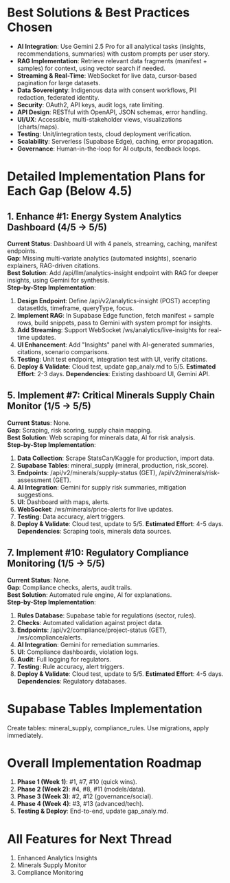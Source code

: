 # Best Solutions & Best Practices Chosen

- **AI Integration**: Use Gemini 2.5 Pro for all analytical tasks (insights, recommendations, summaries) with custom prompts per user story.
- **RAG Implementation**: Retrieve relevant data fragments (manifest + samples) for context, using vector search if needed.
- **Streaming & Real-Time**: WebSocket for live data, cursor-based pagination for large datasets.
- **Data Sovereignty**: Indigenous data with consent workflows, PII redaction, federated identity.
- **Security**: OAuth2, API keys, audit logs, rate limiting.
- **API Design**: RESTful with OpenAPI, JSON schemas, error handling.
- **UI/UX**: Accessible, multi-stakeholder views, visualizations (charts/maps).
- **Testing**: Unit/integration tests, cloud deployment verification.
- **Scalability**: Serverless (Supabase Edge), caching, error propagation.
- **Governance**: Human-in-the-loop for AI outputs, feedback loops.

# Detailed Implementation Plans for Each Gap (Below 4.5)

## 1. Enhance #1: Energy System Analytics Dashboard (4/5 → 5/5)
**Current Status**: Dashboard UI with 4 panels, streaming, caching, manifest endpoints.  
**Gap**: Missing multi-variate analytics (automated insights), scenario explainers, RAG-driven citations.  
**Best Solution**: Add /api/llm/analytics-insight endpoint with RAG for deeper insights, using Gemini for synthesis.  
**Step-by-Step Implementation**:
1. **Design Endpoint**: Define /api/v2/analytics-insight (POST) accepting datasetIds, timeframe, queryType, focus.
2. **Implement RAG**: In Supabase Edge function, fetch manifest + sample rows, build snippets, pass to Gemini with system prompt for insights.
3. **Add Streaming**: Support WebSocket /ws/analytics/live-insights for real-time updates.
4. **UI Enhancement**: Add "Insights" panel with AI-generated summaries, citations, scenario comparisons.
5. **Testing**: Unit test endpoint, integration test with UI, verify citations.
6. **Deploy & Validate**: Cloud test, update gap_analy.md to 5/5.
**Estimated Effort**: 2-3 days. **Dependencies**: Existing dashboard UI, Gemini API.

## 5. Implement #7: Critical Minerals Supply Chain Monitor (1/5 → 5/5)
**Current Status**: None.  
**Gap**: Scraping, risk scoring, supply chain mapping.  
**Best Solution**: Web scraping for minerals data, AI for risk analysis.  
**Step-by-Step Implementation**:
1. **Data Collection**: Scrape StatsCan/Kaggle for production, import data.
2. **Supabase Tables**: mineral_supply (mineral, production, risk_score).
3. **Endpoints**: /api/v2/minerals/supply-status (GET), /api/v2/minerals/risk-assessment (GET).
4. **AI Integration**: Gemini for supply risk summaries, mitigation suggestions.
5. **UI**: Dashboard with maps, alerts.
6. **WebSocket**: /ws/minerals/price-alerts for live updates.
7. **Testing**: Data accuracy, alert triggers.
8. **Deploy & Validate**: Cloud test, update to 5/5.
**Estimated Effort**: 4-5 days. **Dependencies**: Scraping tools, minerals data sources.

## 7. Implement #10: Regulatory Compliance Monitoring (1/5 → 5/5)
**Current Status**: None.  
**Gap**: Compliance checks, alerts, audit trails.  
**Best Solution**: Automated rule engine, AI for explanations.  
**Step-by-Step Implementation**:
1. **Rules Database**: Supabase table for regulations (sector, rules).
2. **Checks**: Automated validation against project data.
3. **Endpoints**: /api/v2/compliance/project-status (GET), /ws/compliance/alerts.
4. **AI Integration**: Gemini for remediation summaries.
5. **UI**: Compliance dashboards, violation logs.
6. **Audit**: Full logging for regulators.
7. **Testing**: Rule accuracy, alert triggers.
8. **Deploy & Validate**: Cloud test, update to 5/5.
**Estimated Effort**: 4-5 days. **Dependencies**: Regulatory databases.

# Supabase Tables Implementation
Create tables: mineral_supply, compliance_rules. Use migrations, apply immediately.

# Overall Implementation Roadmap
1. **Phase 1 (Week 1)**: #1, #7, #10 (quick wins).
2. **Phase 2 (Week 2)**: #4, #8, #11 (models/data).
3. **Phase 3 (Week 3)**: #2, #12 (governance/social).
4. **Phase 4 (Week 4)**: #3, #13 (advanced/tech).
5. **Testing & Deploy**: End-to-end, update gap_analy.md.

# All Features for Next Thread
1. Enhanced Analytics Insights
2. Minerals Supply Monitor
3. Compliance Monitoring
